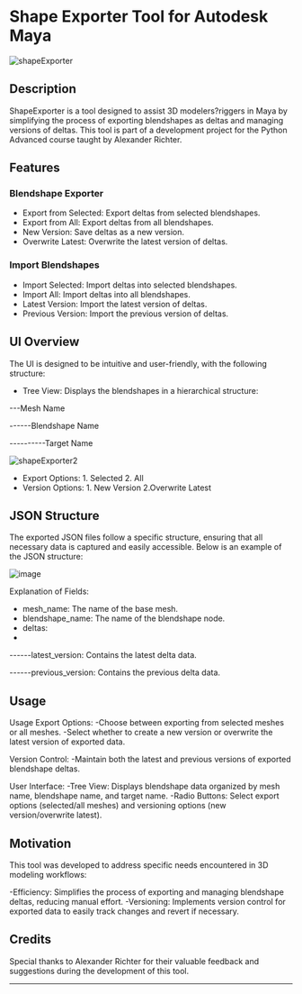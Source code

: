 
# Shape Exporter Tool for Autodesk Maya
![shapeExporter](https://github.com/LizzyHerrera/ShapeExporter/assets/109104254/1caed251-c079-400a-a3dd-20c91d651067)

## Description

ShapeExporter is a tool designed to assist 3D modelers?riggers in Maya by simplifying the process of exporting blendshapes as deltas and managing versions of deltas. This tool is part of a development project for the Python Advanced course taught by Alexander Richter.

## Features
### Blendshape Exporter
- Export from Selected: Export deltas from selected blendshapes.
- Export from All: Export deltas from all blendshapes.
- New Version: Save deltas as a new version.
- Overwrite Latest: Overwrite the latest version of deltas.
### Import Blendshapes
- Import Selected: Import deltas into selected blendshapes.
- Import All: Import deltas into all blendshapes.
- Latest Version: Import the latest version of deltas.
- Previous Version: Import the previous version of deltas.

## UI Overview
The UI is designed to be intuitive and user-friendly, with the following structure:

- Tree View: Displays the blendshapes in a hierarchical structure:

---Mesh Name

------Blendshape Name 

----------Target Name

![shapeExporter2](https://github.com/LizzyHerrera/ShapeExporter/assets/109104254/6918793b-6fd4-43f7-ab2b-c9a62359d258)

- Export Options: 1. Selected 2. All
- Version Options: 1. New Version 2.Overwrite Latest

## JSON Structure
The exported JSON files follow a specific structure, ensuring that all necessary data is captured and easily accessible. Below is an example of the JSON structure:

![image](https://github.com/LizzyHerrera/ShapeExporter/assets/109104254/920f70b2-1760-427d-9ad8-89222268dc4a)

Explanation of Fields:
- mesh_name: The name of the base mesh.
- blendshape_name: The name of the blendshape node.
- deltas:
- 
------latest_version: Contains the latest delta data.
  
------previous_version: Contains the previous delta data.

## Usage
Usage Export Options: 
-Choose between exporting from selected meshes or all meshes. 
-Select whether to create a new version or overwrite the latest version of exported data. 

Version Control: 
-Maintain both the latest and previous versions of exported blendshape deltas. 

User Interface: 
-Tree View: Displays blendshape data organized by mesh name, blendshape name, and target name. 
-Radio Buttons: Select export options (selected/all meshes) and versioning options (new version/overwrite latest).

## Motivation
This tool was developed to address specific needs encountered in 3D modeling workflows:

-Efficiency: Simplifies the process of exporting and managing blendshape deltas, reducing manual effort. 
-Versioning: Implements version control for exported data to easily track changes and revert if necessary.

## Credits

Special thanks to Alexander Richter for their valuable feedback and suggestions during the development of this tool.

---

